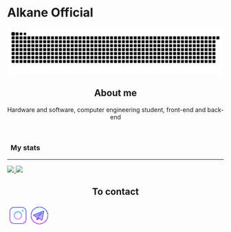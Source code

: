 # Alkane Official

<img align="center" src="https://raw.githubusercontent.com/imrrobat/imrrobat/d1b244e170d2b75fdda3efd499eaaf163f7a617c/images/github-contribution-grid-snake.svg"/>

<h2 align="center">About me</h2>
<p align="center">
  Hardware and software, computer engineering student, front-end and back-end
</p>

<br />
<h3>&nbsp; My stats </h3>

----

<a href="https://github.com/AALKANEE">
  <img src="https://github-readme-stats.vercel.app/api?username=AALKANEE&show_icons=true&theme=radical" />
  <img src="https://github-readme-stats.vercel.app/api/top-langs/?username=AALKANEE&layout=donut" />
</a>



<br />
<h2 align="center">To contact</h2>
<a href="https://www.instagram.com/oalkaneo"><img width="50px" height="50px" align="left" src="https://github.com/AALKANEE/AALKANEE/blob/main/icons8-instagram-96.png?raw=true" alt="instagram"/></a>
<a href="https://t.me/rap_11"><img width="50px" height="50px" align="left" src="https://github.com/AALKANEE/AALKANEE/blob/main/icons8-telegram-96.png?raw=true" alt="telegram"/></a>

<br />
